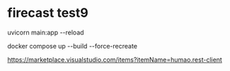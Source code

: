 # firecast test9

uvicorn main:app --reload

docker compose up --build --force-recreate

https://marketplace.visualstudio.com/items?itemName=humao.rest-client
